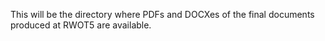 This will be the directory where PDFs and DOCXes of the final documents produced at RWOT5 are available.
